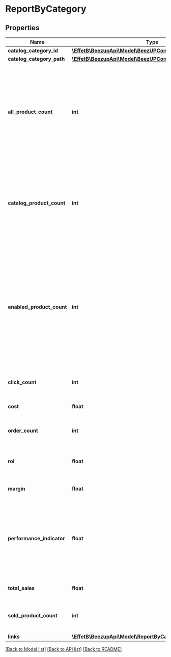# ReportByCategory

## Properties
Name | Type | Description | Notes
------------ | ------------- | ------------- | -------------
**catalog_category_id** | [**\EffetB\BeezupApi\Model\BeezUPCommonCatalogCategoryId**](BeezUPCommonCatalogCategoryId.md) |  | 
**catalog_category_path** | [**\EffetB\BeezupApi\Model\BeezUPCommonCatalogCategoryPath**](BeezUPCommonCatalogCategoryPath.md) |  | [optional] 
**all_product_count** | **int** | The product count for this category. This includes all the products that have been imported and can still have associated clicks and orders. | 
**catalog_product_count** | **int** | The catalog product count for this category. This includes all products that are still present in your imported catalog. | 
**enabled_product_count** | **int** | The enabled product count for this category. This includes all products that are still present in your imported catalog and have not been disabled via the optimisation feature. | 
**click_count** | **int** | The click count for this category | 
**cost** | **float** | The cost for this category | 
**order_count** | **int** | The order count for this category | 
**roi** | **float** | The Return On Investment for this category | [optional] 
**margin** | **float** | The margin for this category | [optional] 
**performance_indicator** | **float** | The performance indicator based on the performance indicator formula indicated in the request for this category | 
**total_sales** | **float** | The total sales for this category | 
**sold_product_count** | **int** | The product sold count count for this category | 
**links** | [**\EffetB\BeezupApi\Model\ReportByCategoryLinks**](ReportByCategoryLinks.md) |  | 

[[Back to Model list]](../README.md#documentation-for-models) [[Back to API list]](../README.md#documentation-for-api-endpoints) [[Back to README]](../README.md)



